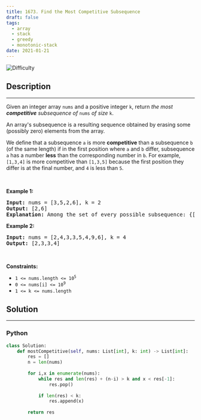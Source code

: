 ```yaml
---
title: 1673. Find the Most Competitive Subsequence
draft: false
tags: 
  - array
  - stack
  - greedy
  - monotonic-stack
date: 2021-01-21
---
```


![Difficulty](https://img.shields.io/badge/Difficulty-Medium-blue.svg)

## Description

---
<p>Given an integer array <code>nums</code> and a positive integer <code>k</code>, return <em>the most<strong> competitive</strong> subsequence of </em><code>nums</code> <em>of size </em><code>k</code>.</p>

<p>An array&#39;s subsequence is a resulting sequence obtained by erasing some (possibly zero) elements from the array.</p>

<p>We define that a subsequence <code>a</code> is more <strong>competitive</strong> than a subsequence <code>b</code> (of the same length) if in the first position where <code>a</code> and <code>b</code> differ, subsequence <code>a</code> has a number <strong>less</strong> than the corresponding number in <code>b</code>. For example, <code>[1,3,4]</code> is more competitive than <code>[1,3,5]</code> because the first position they differ is at the final number, and <code>4</code> is less than <code>5</code>.</p>

<p>&nbsp;</p>
<p><strong class="example">Example 1:</strong></p>

<pre>
<strong>Input:</strong> nums = [3,5,2,6], k = 2
<strong>Output:</strong> [2,6]
<strong>Explanation:</strong> Among the set of every possible subsequence: {[3,5], [3,2], [3,6], [5,2], [5,6], [2,6]}, [2,6] is the most competitive.
</pre>

<p><strong class="example">Example 2:</strong></p>

<pre>
<strong>Input:</strong> nums = [2,4,3,3,5,4,9,6], k = 4
<strong>Output:</strong> [2,3,3,4]
</pre>

<p>&nbsp;</p>
<p><strong>Constraints:</strong></p>

<ul>
	<li><code>1 &lt;= nums.length &lt;= 10<sup>5</sup></code></li>
	<li><code>0 &lt;= nums[i] &lt;= 10<sup>9</sup></code></li>
	<li><code>1 &lt;= k &lt;= nums.length</code></li>
</ul>


## Solution

---
### Python
``` py title='find-the-most-competitive-subsequence'
class Solution:
    def mostCompetitive(self, nums: List[int], k: int) -> List[int]:
        res = []
        n = len(nums)
        
        for i,x in enumerate(nums):
            while res and len(res) + (n-i) > k and x < res[-1]:
                res.pop()
            
            if len(res) < k:
                res.append(x)
        
        return res
        

```

